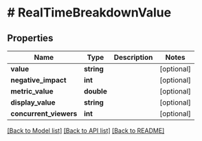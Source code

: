 # # RealTimeBreakdownValue

## Properties

Name | Type | Description | Notes
------------ | ------------- | ------------- | -------------
**value** | **string** |  | [optional]
**negative_impact** | **int** |  | [optional]
**metric_value** | **double** |  | [optional]
**display_value** | **string** |  | [optional]
**concurrent_viewers** | **int** |  | [optional]

[[Back to Model list]](../../README.md#models) [[Back to API list]](../../README.md#endpoints) [[Back to README]](../../README.md)
